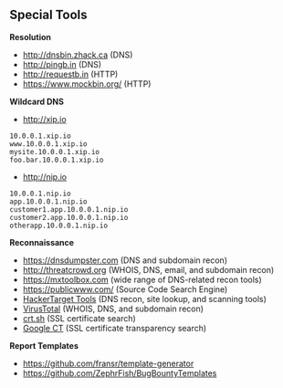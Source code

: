 ## Special Tools

**Resolution**

- http://dnsbin.zhack.ca (DNS)
- http://pingb.in (DNS)
- http://requestb.in (HTTP)
- https://www.mockbin.org/ (HTTP)

**Wildcard DNS**

- http://xip.io

```
10.0.0.1.xip.io
www.10.0.0.1.xip.io
mysite.10.0.0.1.xip.io
foo.bar.10.0.0.1.xip.io
```

- http://nip.io

```
10.0.0.1.nip.io
app.10.0.0.1.nip.io
customer1.app.10.0.0.1.nip.io
customer2.app.10.0.0.1.nip.io
otherapp.10.0.0.1.nip.io
```

**Reconnaissance**

- https://dnsdumpster.com (DNS and subdomain recon)
- http://threatcrowd.org (WHOIS, DNS, email, and subdomain recon)
- https://mxtoolbox.com (wide range of DNS-related recon tools)
- https://publicwww.com/ (Source Code Search Engine)
- [HackerTarget Tools](https://hackertarget.com/ip-tools/) (DNS recon, site lookup, and scanning tools)
- [VirusTotal](https://virustotal.com/en-gb/domain/google.com/information/) (WHOIS, DNS, and subdomain recon)
- [crt.sh](https://crt.sh/?q=%25.uber.com) (SSL certificate search)
- [Google CT](https://transparencyreport.google.com/https/certificates) (SSL certificate transparency search)

**Report Templates**

- https://github.com/fransr/template-generator
- https://github.com/ZephrFish/BugBountyTemplates
